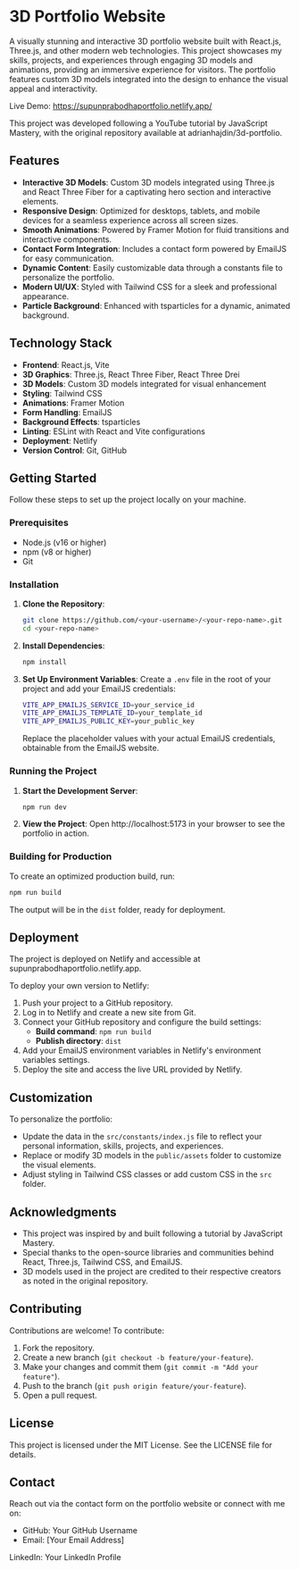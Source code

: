 # 3D Portfolio Website

A visually stunning and interactive 3D portfolio website built with React.js, Three.js, and other modern web technologies. This project showcases my skills, projects, and experiences through engaging 3D models and animations, providing an immersive experience for visitors. The portfolio features custom 3D models integrated into the design to enhance the visual appeal and interactivity.

Live Demo: https://supunprabodhaportfolio.netlify.app/

This project was developed following a YouTube tutorial by JavaScript Mastery, with the original repository available at adrianhajdin/3d-portfolio.

## Features

- **Interactive 3D Models**: Custom 3D models integrated using Three.js and React Three Fiber for a captivating hero section and interactive elements.
- **Responsive Design**: Optimized for desktops, tablets, and mobile devices for a seamless experience across all screen sizes.
- **Smooth Animations**: Powered by Framer Motion for fluid transitions and interactive components.
- **Contact Form Integration**: Includes a contact form powered by EmailJS for easy communication.
- **Dynamic Content**: Easily customizable data through a constants file to personalize the portfolio.
- **Modern UI/UX**: Styled with Tailwind CSS for a sleek and professional appearance.
- **Particle Background**: Enhanced with tsparticles for a dynamic, animated background.

## Technology Stack

- **Frontend**: React.js, Vite
- **3D Graphics**: Three.js, React Three Fiber, React Three Drei
- **3D Models**: Custom 3D models integrated for visual enhancement
- **Styling**: Tailwind CSS
- **Animations**: Framer Motion
- **Form Handling**: EmailJS
- **Background Effects**: tsparticles
- **Linting**: ESLint with React and Vite configurations
- **Deployment**: Netlify
- **Version Control**: Git, GitHub

## Getting Started

Follow these steps to set up the project locally on your machine.

### Prerequisites

- Node.js (v16 or higher)
- npm (v8 or higher)
- Git

### Installation

1. **Clone the Repository**:

   ```bash
   git clone https://github.com/<your-username>/<your-repo-name>.git
   cd <your-repo-name>
   ```

2. **Install Dependencies**:

   ```bash
   npm install
   ```

3. **Set Up Environment Variables**: Create a `.env` file in the root of your project and add your EmailJS credentials:

   ```bash
   VITE_APP_EMAILJS_SERVICE_ID=your_service_id
   VITE_APP_EMAILJS_TEMPLATE_ID=your_template_id
   VITE_APP_EMAILJS_PUBLIC_KEY=your_public_key
   ```

   Replace the placeholder values with your actual EmailJS credentials, obtainable from the EmailJS website.

### Running the Project

1. **Start the Development Server**:

   ```bash
   npm run dev
   ```

2. **View the Project**: Open http://localhost:5173 in your browser to see the portfolio in action.

### Building for Production

To create an optimized production build, run:

```bash
npm run build
```

The output will be in the `dist` folder, ready for deployment.

## Deployment

The project is deployed on Netlify and accessible at supunprabodhaportfolio.netlify.app.

To deploy your own version to Netlify:

1. Push your project to a GitHub repository.
2. Log in to Netlify and create a new site from Git.
3. Connect your GitHub repository and configure the build settings:
   - **Build command**: `npm run build`
   - **Publish directory**: `dist`
4. Add your EmailJS environment variables in Netlify's environment variables settings.
5. Deploy the site and access the live URL provided by Netlify.

## Customization

To personalize the portfolio:

- Update the data in the `src/constants/index.js` file to reflect your personal information, skills, projects, and experiences.
- Replace or modify 3D models in the `public/assets` folder to customize the visual elements.
- Adjust styling in Tailwind CSS classes or add custom CSS in the `src` folder.

## Acknowledgments

- This project was inspired by and built following a tutorial by JavaScript Mastery.
- Special thanks to the open-source libraries and communities behind React, Three.js, Tailwind CSS, and EmailJS.
- 3D models used in the project are credited to their respective creators as noted in the original repository.

## Contributing

Contributions are welcome! To contribute:

1. Fork the repository.
2. Create a new branch (`git checkout -b feature/your-feature`).
3. Make your changes and commit them (`git commit -m "Add your feature"`).
4. Push to the branch (`git push origin feature/your-feature`).
5. Open a pull request.

## License

This project is licensed under the MIT License. See the LICENSE file for details.

## Contact

Reach out via the contact form on the portfolio website or connect with me on:

- GitHub: Your GitHub Username
- Email: \[Your Email Address\]

LinkedIn: Your LinkedIn Profile
